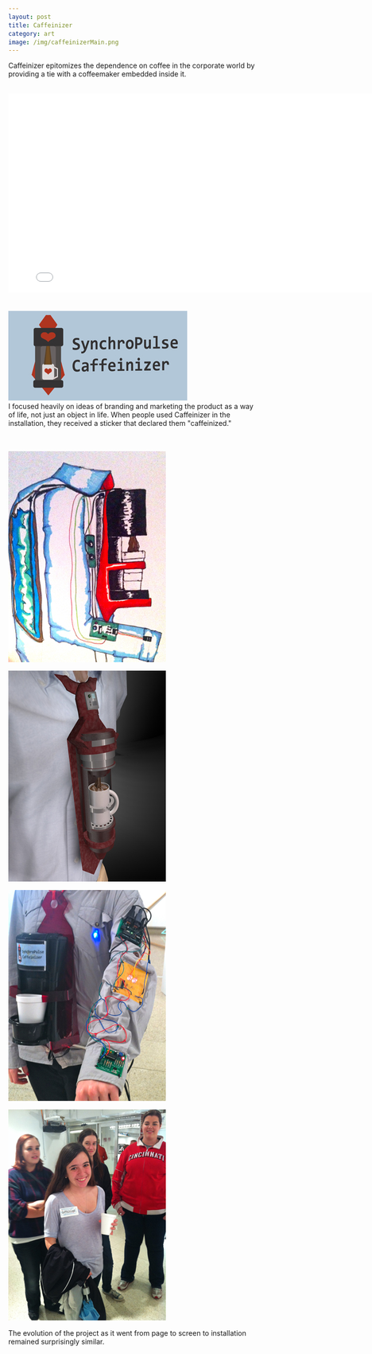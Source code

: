 ```yaml
---
layout: post
title: Caffeinizer
category: art
image: /img/caffeinizerMain.png
---
```


Caffeinizer epitomizes the dependence on coffee in the corporate world by providing a tie with a coffeemaker embedded inside it.
<br>
<br>

<iframe src="//player.vimeo.com/video/56205705?title=0&amp;byline=0&amp;portrait=0" width="800" height="400" frameborder="0" webkitallowfullscreen mozallowfullscreen allowfullscreen></iframe>

<br>
<br>
<br>
<img src="/img/caff5.jpg">
<br>
I focused heavily on ideas of branding and marketing the product as a way of life, not just an object in life. When people used Caffeinizer in the installation, they received a sticker that declared them "caffeinized."
<br>
<br>
<br>


<div class="row">
<div class="grid-img"><p><img src="/img/caff3.jpg"></p></div>
<div class="grid-img"><p><img src="/img/caff7.jpg"></p></div>
<div class="grid-img"><p><img src="/img/caff1.jpg"></p></div>
<div class="grid-img"><p><img src="/img/caff6.jpg"></p></div>
</div>
The evolution of the project as it went from page to screen to installation remained surprisingly similar.


